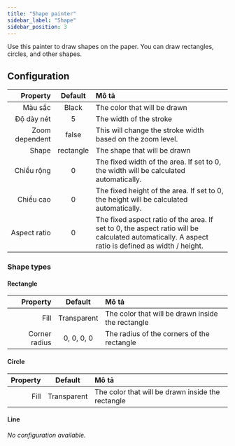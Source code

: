 ```yaml
---
title: "Shape painter"
sidebar_label: "Shape"
sidebar_position: 3
---
```



Use this painter to draw shapes on the paper. You can draw rectangles, circles, and other shapes.

## Configuration

|       Property |  Default  | Mô tả                                                                                                                                            |
| --------------:|:---------:|:------------------------------------------------------------------------------------------------------------------------------------------------ |
|        Màu sắc |   Black   | The color that will be drawn                                                                                                                     |
|     Độ dày nét |     5     | The width of the stroke                                                                                                                          |
| Zoom dependent |   false   | This will change the stroke width based on the zoom level.                                                                                       |
|          Shape | rectangle | The shape that will be drawn                                                                                                                     |
|     Chiều rộng |     0     | The fixed width of the area. If set to 0, the width will be calculated automatically.                                                            |
|      Chiều cao |     0     | The fixed height of the area. If set to 0, the height will be calculated automatically.                                                          |
|   Aspect ratio |     0     | The fixed aspect ratio of the area. If set to 0, the aspect ratio will be calculated automatically. A aspect ratio is defined as width / height. |

### Shape types

#### Rectangle

|      Property |   Default   | Mô tả                                             |
| -------------:|:-----------:|:------------------------------------------------- |
|          Fill | Transparent | The color that will be drawn inside the rectangle |
| Corner radius | 0, 0, 0, 0  | The radius of the corners of the rectangle        |

#### Circle

| Property |   Default   | Mô tả                                             |
| --------:|:-----------:|:------------------------------------------------- |
|     Fill | Transparent | The color that will be drawn inside the rectangle |

#### Line

*No configuration available.*
